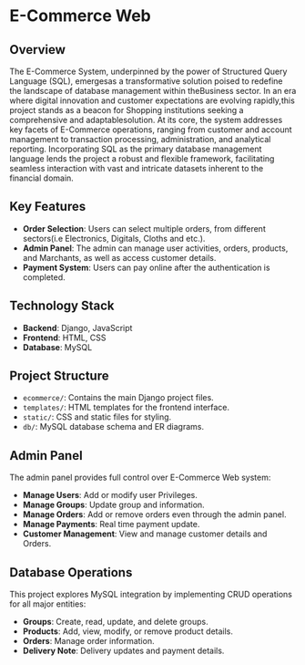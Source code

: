 # E-Commerce Web

## Overview

The E-Commerce System, underpinned by the power of Structured Query Language (SQL), emergesas a transformative solution poised to redefine the landscape of database management within theBusiness sector. In an era where digital innovation and customer expectations are evolving rapidly,this project stands as a beacon for Shopping institutions seeking a comprehensive and adaptablesolution.
At its core, the system addresses key facets of E-Commerce operations, ranging from customer and account management to transaction processing, administration, and analytical reporting. Incorporating SQL as the primary database management language lends the project a robust and flexible framework, facilitating seamless interaction with vast and intricate datasets inherent to the financial domain.


## Key Features

- **Order Selection**: Users can select multiple orders, from different sectors(i.e Electronics, Digitals, Cloths and etc.).
- **Admin Panel**: The admin can manage user activities, orders, products, and Marchants, as well as access customer details.
- **Payment System**: Users can pay online after the authentication is completed.

## Technology Stack

- **Backend**: Django, JavaScript
- **Frontend**: HTML, CSS
- **Database**: MySQL

## Project Structure

- `ecommerce/`: Contains the main Django project files.
- `templates/`: HTML templates for the frontend interface.
- `static/`: CSS and static files for styling.
- `db/`: MySQL database schema and ER diagrams.

  
## Admin Panel

The admin panel provides full control over E-Commerce Web system:
- **Manage Users**: Add or modify user Privileges.
- **Manage Groups**: Update group and information.
- **Manage Orders**: Add or remove orders even through the admin panel.
- **Manage Payments**: Real time payment update.
- **Customer Management**: View and manage customer details and Orders.

## Database Operations

This project explores MySQL integration by implementing CRUD operations for all major entities:
- **Groups**: Create, read, update, and delete groups.
- **Products**: Add, view, modify, or remove product details.
- **Orders**: Manage order information.
- **Delivery Note**: Delivery updates and payment details.
